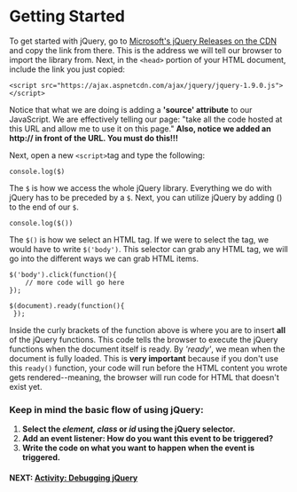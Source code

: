 # Getting Started

To get started with jQuery, go to [Microsoft's jQuery Releases on the CDN](https://docs.microsoft.com/en-us/aspnet/ajax/cdn/overview#jQuery_Releases_on_the_CDN_0) and copy the link from there. This is the address we will tell our browser to import the library from. Next, in the `<head>` portion of your HTML document, include the link you just copied:

`<script src="https://ajax.aspnetcdn.com/ajax/jquery/jquery-1.9.0.js"></script>`

Notice that what we are doing is adding a **'source' attribute** to our JavaScript. We are effectively telling our page: "take all the code hosted at this URL and allow me to use it on this page." **Also, notice we added an http:// in front of the URL. You must do this!!!**

Next, open a new `<script>`tag and type the following:

`console.log($)`

The `$` is how we access the whole jQuery library. Everything we do with jQuery has to be preceded by a `$`. Next, you can utilize jQuery by adding () to the end of our `$`.

`console.log($())`

The `$()` is how we select an HTML tag. If we were to select the tag, we would have to write `$('body')`. This selector can grab any HTML tag, we will go into the different ways we can grab HTML items.

```
$('body').click(function(){
    // more code will go here
});
```

```
$(document).ready(function(){
 });
```
Inside the curly brackets of the function above is where you are to insert **all** of the jQuery functions. This code tells the browser to execute the jQuery functions when the document itself is ready. By _'ready'_, we mean when the document is fully loaded. This is **very important** because if you don't use this `ready()` function, your code will run before the HTML content you wrote gets rendered--meaning, the browser will run code for HTML that doesn't exist yet.

### **Keep in mind the basic flow of using jQuery:**

1. **Select the _element, class_ or _id_ using the jQuery selector.**
2. **Add an event listener: How do you want this event to be triggered?**
3. **Write the code on what you want to happen when the event is triggered.**


#### NEXT: [Activity: Debugging jQuery](./debugging_jquery.md)
